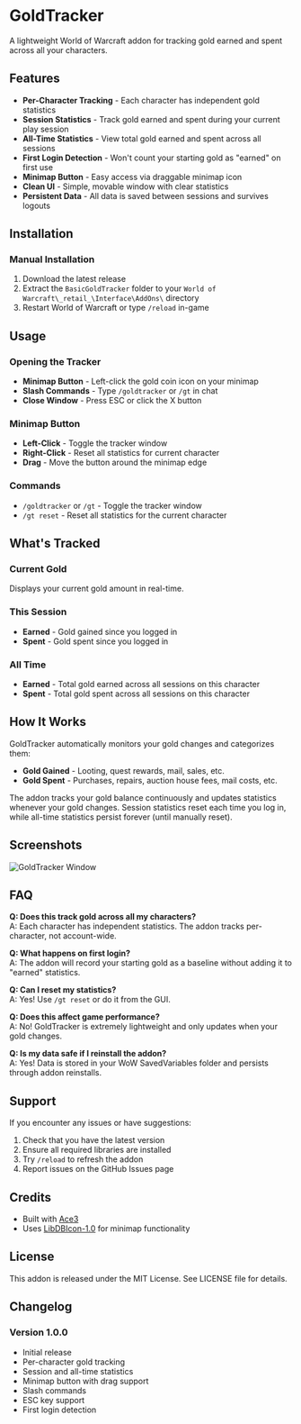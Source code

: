 # GoldTracker

A lightweight World of Warcraft addon for tracking gold earned and spent across all your characters.

## Features

- **Per-Character Tracking** - Each character has independent gold statistics
- **Session Statistics** - Track gold earned and spent during your current play session
- **All-Time Statistics** - View total gold earned and spent across all sessions
- **First Login Detection** - Won't count your starting gold as "earned" on first use
- **Minimap Button** - Easy access via draggable minimap icon
- **Clean UI** - Simple, movable window with clear statistics
- **Persistent Data** - All data is saved between sessions and survives logouts

## Installation

### Manual Installation

1. Download the latest release
2. Extract the `BasicGoldTracker` folder to your `World of Warcraft\_retail_\Interface\AddOns\` directory
3. Restart World of Warcraft or type `/reload` in-game

## Usage

### Opening the Tracker

- **Minimap Button** - Left-click the gold coin icon on your minimap
- **Slash Commands** - Type `/goldtracker` or `/gt` in chat
- **Close Window** - Press ESC or click the X button

### Minimap Button

- **Left-Click** - Toggle the tracker window
- **Right-Click** - Reset all statistics for current character
- **Drag** - Move the button around the minimap edge

### Commands

- `/goldtracker` or `/gt` - Toggle the tracker window
- `/gt reset` - Reset all statistics for the current character

## What's Tracked

### Current Gold
Displays your current gold amount in real-time.

### This Session
- **Earned** - Gold gained since you logged in
- **Spent** - Gold spent since you logged in

### All Time
- **Earned** - Total gold earned across all sessions on this character
- **Spent** - Total gold spent across all sessions on this character

## How It Works

GoldTracker automatically monitors your gold changes and categorizes them:

- **Gold Gained** - Looting, quest rewards, mail, sales, etc.
- **Gold Spent** - Purchases, repairs, auction house fees, mail costs, etc.

The addon tracks your gold balance continuously and updates statistics whenever your gold changes. Session statistics reset each time you log in, while all-time statistics persist forever (until manually reset).

## Screenshots

![GoldTracker Window](screenshot.png)

## FAQ

**Q: Does this track gold across all my characters?**  
A: Each character has independent statistics. The addon tracks per-character, not account-wide.

**Q: What happens on first login?**  
A: The addon will record your starting gold as a baseline without adding it to "earned" statistics.

**Q: Can I reset my statistics?**  
A: Yes! Use `/gt reset` or do it from the GUI.

**Q: Does this affect game performance?**  
A: No! GoldTracker is extremely lightweight and only updates when your gold changes.

**Q: Is my data safe if I reinstall the addon?**  
A: Yes! Data is stored in your WoW SavedVariables folder and persists through addon reinstalls.

## Support

If you encounter any issues or have suggestions:

1. Check that you have the latest version
2. Ensure all required libraries are installed
3. Try `/reload` to refresh the addon
4. Report issues on the GitHub Issues page

## Credits

- Built with [Ace3](https://www.wowace.com/projects/ace3)
- Uses [LibDBIcon-1.0](https://www.wowace.com/projects/libdbicon-1-0) for minimap functionality

## License

This addon is released under the MIT License. See LICENSE file for details.

## Changelog

### Version 1.0.0
- Initial release
- Per-character gold tracking
- Session and all-time statistics
- Minimap button with drag support
- Slash commands
- ESC key support
- First login detection

